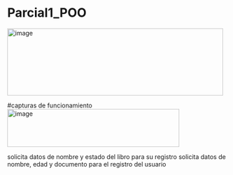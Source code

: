 # Parcial1_POO
<img width="493" height="154" alt="image" src="https://github.com/user-attachments/assets/f9c07dee-deb6-4cfc-942e-889722bd642a" />

#capturas de funcionamiento
<img width="393" height="87" alt="image" src="https://github.com/user-attachments/assets/e37676e9-7cee-4875-a389-9c2945162f0d" />


solicita datos de nombre y estado del libro para su registro
solicita datos de nombre, edad y documento para el registro del usuario

